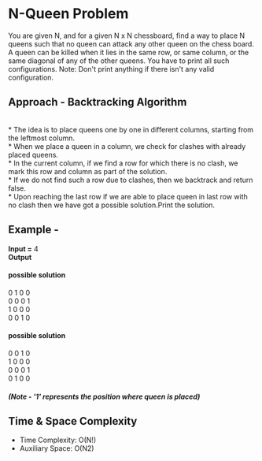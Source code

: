 # N-Queen Problem
You are given N, and for a given N x N chessboard, find a way to place N queens such that no queen can attack any other queen on the chess board.<br>
A queen can be killed when it lies in the same row, or same column, or the same diagonal of any of the other queens. You have to print all such configurations.
Note: Don't print anything if there isn't any valid configuration.

## Approach - Backtracking Algorithm 
<br>* The idea is to place queens one by one in different columns, starting from the leftmost column. 
<br>* When we place a queen in a column, we check for clashes with already placed queens. 
<br>* In the current column, if we find a row for which there is no clash, we mark this row and column as part of the solution. 
<br>* If we do not find such a row due to clashes, then we backtrack and return false.
<br>* Upon reaching the last row if we are able to place queen in last row with no clash then we have got a possible solution.Print the solution.

## Example -
**Input =**  4
<br>**Output**
#### possible solution
0 1 0 0 
<br>0 0 0 1 
<br>1 0 0 0 
<br>0 0 1 0 
#### possible solution
0 0 1 0 
<br>1 0 0 0 
<br>0 0 0 1 
<br>0 1 0 0 
##### (Note - '1' represents the position where queen is placed)

## Time & Space Complexity
* Time Complexity: O(N!)<br>
* Auxiliary Space: O(N2)
